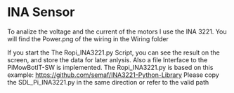 # INA Sensor

To analize the voltage and the current of the motors I use the INA 3221. You will find the Power.png of the wiring in the Wiring folder

If you start the The Ropi_INA3221.py Script, you can see the result on the screen, and store the data for later anlysis. Also a file Interface to the PiMowBotIT-SW is implemented. The Ropi_INA3221.py is based on this example:
https://github.com/semaf/INA3221-Python-Library
Please copy the SDL_Pi_INA3221.py in the same direction or refer to the valid path

